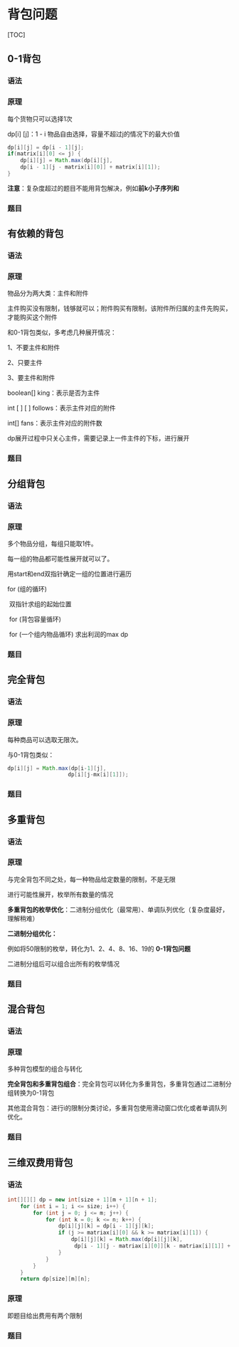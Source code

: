# 背包问题

[TOC]

## 0-1背包

### 语法

### 原理

每个货物只可以选择1次

dp[i] [j]：1 - i 物品自由选择，容量不超过j的情况下的最大价值

```java
dp[i][j] = dp[i - 1][j];
if(matrix[i][0] <= j) {
    dp[i][j] = Math.max(dp[i][j], 
    dp[i - 1][j - matrix[i][0]] + matrix[i][1]);
}
```

**注意**：复杂度超过的题目不能用背包解决，例如**前k小子序列和**

### 题目



## 有依赖的背包

### 语法

### 原理

物品分为两大类：主件和附件

主件购买没有限制，钱够就可以；附件购买有限制，该附件所归属的主件先购买，才能购买这个附件

和0-1背包类似，多考虑几种展开情况：

1、不要主件和附件

2、只要主件

3、要主件和附件

boolean[] king：表示是否为主件

int [ ] [ ] follows：表示主件对应的附件

int[] fans：表示主件对应的附件数

dp展开过程中只关心主件，需要记录上一件主件的下标，进行展开

### 题目



## 分组背包

### 语法

### 原理

多个物品分组，每组只能取1件。

每一组的物品都可能性展开就可以了。

用start和end双指针确定一组的位置进行遍历

for (组的循环)

​	双指针求组的起始位置

​	for (背包容量循环)

​		for (一个组内物品循环) 求出利润的max dp

### 题目



## 完全背包

### 语法

### 原理

每种商品可以选取无限次。

与0-1背包类似：

```java
dp[i][j] = Math.max(dp[i-1][j],
                   dp[i][j-mx[i][1]]);
```

### 题目



## 多重背包

### 语法

### 原理

与完全背包不同之处，每一种物品给定数量的限制，不是无限

进行可能性展开，枚举所有数量的情况

**多重背包的枚举优化**：二进制分组优化（最常用）、单调队列优化（复杂度最好，理解稍难）

**二进制分组优化：**

例如将50限制的枚举，转化为1、2、4、8、16、19的 **0-1背包问题**

二进制分组后可以组合出所有的枚举情况

### 题目



## 混合背包

### 语法

### 原理

多种背包模型的组合与转化

**完全背包和多重背包组合**：完全背包可以转化为多重背包，多重背包通过二进制分组转换为0-1背包

其他混合背包：进行i的限制分类讨论，多重背包使用滑动窗口优化或者单调队列优化。

### 题目



## 三维双费用背包

### 语法

```java
int[][][] dp = new int[size + 1][m + 1][n + 1];
    for (int i = 1; i <= size; i++) {
        for (int j = 0; j <= m; j++) {
            for (int k = 0; k <= n; k++) {
                dp[i][j][k] = dp[i - 1][j][k];
                if (j >= matriax[i][0] && k >= matriax[i][1]) {
                    dp[i][j][k] = Math.max(dp[i][j][k], 
                     dp[i - 1][j - matriax[i][0]][k - matriax[i][1]] + 1);
                }
            }
        }
    }
    return dp[size][m][n];
```



### 原理

即题目给出费用有两个限制

### 题目
